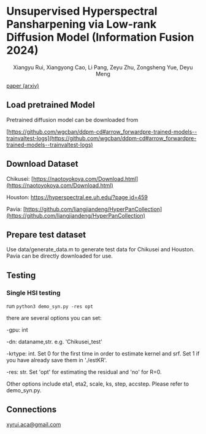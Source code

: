 # Unsupervised Hyperspectral Pansharpening via Low-rank Diffusion Model (Information Fusion 2024)
<p align="center">
    Xiangyu Rui, Xiangyong Cao, Li Pang, Zeyu Zhu, Zongsheng Yue, Deyu Meng
</p>

<p align="center">

[paper (arxiv)](https://arxiv.org/pdf/2305.10925.pdf)

## Load pretrained Model 
Pretrained diffusion model can be downloaded from

[https://github.com/wgcban/ddpm-cd#arrow_forwardpre-trained-models--trainvaltest-logs](https://github.com/wgcban/ddpm-cd#arrow_forwardpre-trained-models--trainvaltest-logs)

## Download Dataset

Chikusei: [https://naotoyokoya.com/Download.html](https://naotoyokoya.com/Download.html)

Houston: [https://hyperspectral.ee.uh.edu/?page id=459](https://hyperspectral.ee.uh.edu/?page_id=459)

Pavia: [https://github.com/liangjiandeng/HyperPanCollection](https://github.com/liangjiandeng/HyperPanCollection)

## Prepare test dataset
Use data/generate_data.m to generate test data for Chikusei and Houston. Pavia can be directly downloaded for use. 

## Testing
### Single HSI testing
run ``python3 demo_syn.py -res opt``

there are several options you can set:

-gpu: int

-dn: dataname,str. e.g. 'Chikusei_test'

-krtype: int. Set 0 for the first time in order to estimate kernel and srf. Set 1 if you have already save them in './estKR'.

-res: str. Set 'opt' for estimating the residual and 'no' for R=0.

Other options include eta1, eta2, scale, ks, step, accstep. Please refer to demo_syn.py.

## Connections
<a href="mailto:xyrui.aca@gmail.com">xyrui.aca@gmail.com</a> 

